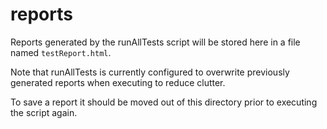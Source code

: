 # reports

Reports generated by the runAllTests script will be stored here in a file named `testReport.html`.

Note that runAllTests is currently configured to overwrite previously generated reports when executing to reduce clutter.

To save a report it should be moved out of this directory prior to executing the script again. 

